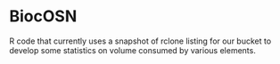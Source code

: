 # BiocOSN

R code that currently uses a snapshot of rclone listing for our bucket to
develop some statistics on volume consumed by various elements.
